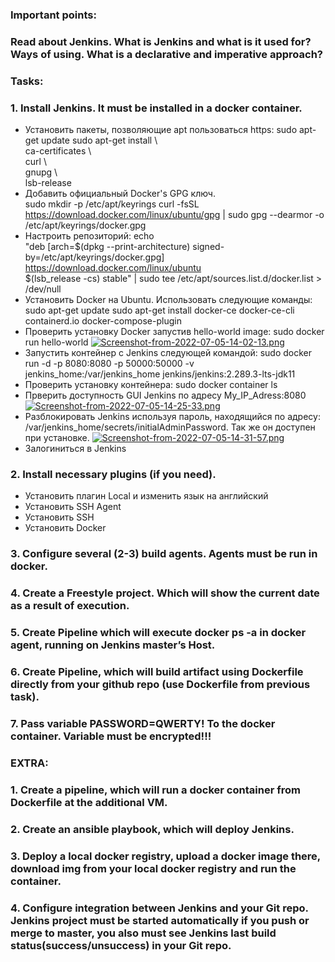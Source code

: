### Important points:
### Read about Jenkins. What is Jenkins and what is it used for? Ways of using. What is a declarative and imperative approach? 
 
### Tasks:
### 1. Install Jenkins. It must be installed in a docker container.
 - Установить пакеты, позволяющие apt пользоваться https:
 sudo apt-get update
 sudo apt-get install \  
    ca-certificates \  
    curl \  
    gnupg \  
    lsb-release
 - Добавить официальный Docker's GPG ключ.  
 sudo mkdir -p /etc/apt/keyrings
 curl -fsSL https://download.docker.com/linux/ubuntu/gpg | sudo gpg --dearmor -o /etc/apt/keyrings/docker.gpg
 - Настроить репозиторий:
 echo \
  "deb [arch=$(dpkg --print-architecture) signed-by=/etc/apt/keyrings/docker.gpg] https://download.docker.com/linux/ubuntu \
  $(lsb_release -cs) stable" | sudo tee /etc/apt/sources.list.d/docker.list > /dev/null
 - Установить Docker на Ubuntu. Использовать следующие команды:  
 sudo apt-get update
 sudo apt-get install docker-ce docker-ce-cli containerd.io docker-compose-plugin
 - Проверить установку Docker запустив hello-world image:
 sudo docker run hello-world
 [![Screenshot-from-2022-07-05-14-02-13.png](https://i.postimg.cc/pLR29swD/Screenshot-from-2022-07-05-14-02-13.png)](https://postimg.cc/SJ103fNs)
 - Запустить контейнер с Jenkins следующей командой:
sudo docker run -d -p 8080:8080 -p 50000:50000 -v jenkins_home:/var/jenkins_home jenkins/jenkins:2.289.3-lts-jdk11
 - Проверить установку контейнера: 
sudo docker container ls
 - Прверить доступность GUI Jenkins по адресу My_IP_Adress:8080
 [![Screenshot-from-2022-07-05-14-25-33.png](https://i.postimg.cc/RC3Px9bY/Screenshot-from-2022-07-05-14-25-33.png)](https://postimg.cc/SjhLW04L)
  - Разблокировать Jenkins используя пароль, находящийся по адресу: /var/jenkins_home/secrets/initialAdminPassword. Так же он доступен при установке.
  [![Screenshot-from-2022-07-05-14-31-57.png](https://i.postimg.cc/Y2bmRm3K/Screenshot-from-2022-07-05-14-31-57.png)](https://postimg.cc/s1GXDxqw)
  - Залогиниться в Jenkins
  


### 2. Install necessary plugins (if you need).
 - Установить плагин Local  и изменить язык на английский
 - Установить SSH Agent
 - Установить SSH 
 - Установить Docker
 


### 3. Configure several (2-3) build agents. Agents must be run in docker.
### 4. Create a Freestyle project. Which will show the current date as a result of execution.
### 5. Create Pipeline which will execute docker ps -a in docker agent, running on Jenkins master’s Host.
### 6. Create Pipeline, which will build artifact using Dockerfile directly from your github repo (use Dockerfile from previous task).
### 7. Pass  variable PASSWORD=QWERTY! To the docker container. Variable must be encrypted!!!

 
### EXTRA:
### 1. Create a pipeline, which will run a docker container from Dockerfile at the additional VM.
### 2. Create an ansible playbook, which will deploy Jenkins.
### 3. Deploy a local docker registry, upload a docker image there, download img from your local docker registry and run the container.
### 4. Configure integration between Jenkins and your Git repo. Jenkins project must be started automatically if you push or merge to master, you also must see Jenkins last build status(success/unsuccess) in your Git repo.
